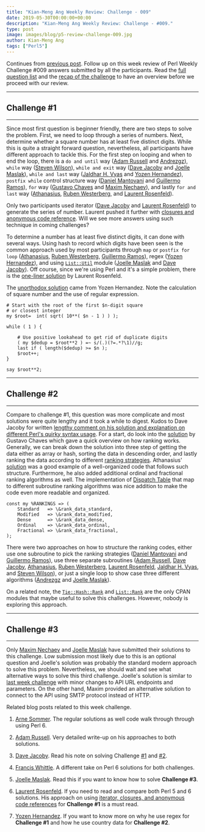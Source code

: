 ```yaml
---
title: "Kian-Meng Ang Weekly Review: Challenge - 009"
date: 2019-05-30T00:00:00+00:00
description: "Kian-Meng Ang Weekly Review: Challenge - #009."
type: post
image: images/blog/p5-review-challenge-009.jpg
author: Kian-Meng Ang
tags: ["Perl5"]
---
```


Continues from [previous post](/blog/review-challenge-008). Follow up on this week review of Perl Weekly Challenge #009 answers submitted by all the participants. Read the [full question list](/blog/perl-weekly-challenge-009) and the [recap of the challenge](/blog/recap-challenge-009/) to have an overview before we proceed with our review.

***

## Challenge #1

***
Since most first question is beginner friendly, there are two steps to solve the problem. First, we need to loop through a series of numbers. Next, determine whether a square number has at least five distinct digits. While this is quite a straight forward question, nevertheless, all participants have different approach to tackle this. For the first step on looping and when to end the loop, there is a `do and until` way ([Adam Russell](https://github.com/manwar/perlweeklychallenge-club/blob/master/challenge-009/adam-russell/perl5/ch-1.pl) and [Andrezgz](https://github.com/manwar/perlweeklychallenge-club/blob/master/challenge-009/andrezgz/perl5/ch-1.pl)), `while` way ([Steven Wilson](https://github.com/manwar/perlweeklychallenge-club/blob/master/challenge-009/steven-wilson/perl5/ch-1.pl)), `while and exit` way ([Dave Jacoby](https://github.com/manwar/perlweeklychallenge-club/blob/master/challenge-009/dave-jacoby/perl5/ch-1.pl) and [Joelle Maslak](https://github.com/manwar/perlweeklychallenge-club/blob/master/challenge-009/joelle-maslak/perl5/ch-1.pl)), `while and last` way ([Jaldhar H. Vyas](https://github.com/manwar/perlweeklychallenge-club/blob/master/challenge-009/jaldhar-h-vyas/perl5/ch-1.pl) and [Yozen Hernandez](https://github.com/manwar/perlweeklychallenge-club/blob/master/challenge-009/yozen-hernandez/perl5/ch-1.pl)), `postfix while` control structure way ([Daniel Mantovani](https://github.com/manwar/perlweeklychallenge-club/blob/master/challenge-009/daniel-mantovani/perl5/ch-1.pl) and [Guillermo Ramos](https://github.com/manwar/perlweeklychallenge-club/blob/master/challenge-009/guillermo-ramos/perl5/ch-1.pl)), `for` way ([Gustavo Chaves](https://github.com/manwar/perlweeklychallenge-club/blob/master/challenge-009/gustavo-chaves/perl5/ch-1.pl) and [Maxim Nechaev](https://github.com/manwar/perlweeklychallenge-club/blob/master/challenge-009/maxim-nechaev/perl5/ch-1.pl)), and lastly `for and last` way ([Athanasius](https://github.com/manwar/perlweeklychallenge-club/blob/master/challenge-009/athanasius/perl5/ch-1.pl), [Ruben Westerberg](https://github.com/manwar/perlweeklychallenge-club/blob/master/challenge-009/ruben-westerberg/perl5/ch-1.pl), and [Laurent Rosenfeld](https://github.com/manwar/perlweeklychallenge-club/blob/master/challenge-009/laurent-rosenfeld/perl5/ch-1.pl)).

Only two participants used iterator ([Dave Jacoby](https://github.com/manwar/perlweeklychallenge-club/blob/master/challenge-009/dave-jacoby/perl5/ch-1.pl) and [Laurent Rosenfeld](http://blogs.perl.org/users/laurent_r/2019/05/perl-weekly-challenge-9-square-numbers-and-functional-programming-in-perl.html)) to generate the series of number. Laurent pushed it further with [closures and anonymous code reference](http://blogs.perl.org/users/laurent_r/2019/05/perl-weekly-challenge-9-square-numbers-and-functional-programming-in-perl.html). Will we see more answers using such technique in coming challenges?

To determine a number has at least five distinct digits, it can done with several ways. Using hash to record which digits have been seen is the common approach used by most participants through `map` or `postfix for loop` ([Athanasius](https://github.com/manwar/perlweeklychallenge-club/blob/master/challenge-009/athanasius/perl5/ch-1.pl), [Ruben Westerberg](https://github.com/manwar/perlweeklychallenge-club/blob/master/challenge-009/ruben-westerberg/perl5/ch-1.pl), [Guillermo Ramos](https://github.com/manwar/perlweeklychallenge-club/blob/master/challenge-009/guillermo-ramos/perl5/ch-1.pl)), regex ([Yozen Hernandez](https://github.com/manwar/perlweeklychallenge-club/blob/master/challenge-009/yozen-hernandez/perl5/ch-1.pl)), and using [`List::Util`](https://perldoc.perl.org/List/Util.html) module ([Joelle Maslak](https://github.com/manwar/perlweeklychallenge-club/blob/master/challenge-009/joelle-maslak/perl5/ch-1.pl) and [Dave Jacoby](https://github.com/manwar/perlweeklychallenge-club/blob/master/challenge-009/dave-jacoby/perl5/ch-1.pl)). Off course, since we're using Perl and it's a simple problem, there is the [one-liner solution](https://github.com/manwar/perlweeklychallenge-club/blob/master/challenge-009/laurent-rosenfeld/perl5/ch-1a.sh) by Laurent Rosenfeld.

The [unorthodox solution](https://github.com/manwar/perlweeklychallenge-club/blob/master/challenge-009/yozen-hernandez/perl5/ch-1.pl) came from Yozen Hernandez. Note the calculation of square number and the use of regular expression.

    # Start with the root of the first $n-digit square
    # or closest integer
    my $root=  int( sqrt( 10**( $n - 1 ) ) );

    while ( 1 ) {

        # Use positive lookahead to get rid of duplicate digits
        ( my $dedup = $root**2 ) =~ s/(.)(?=.*?\1)//g;
        last if ( length($dedup) >= $n );
        $root++;
    }

    say $root**2;


***

## Challenge #2

***
Compare to challenge #1, this question was more complicate and most solutions were quite lengthy and it took a while to digest. Kudos to Dave Jacoby for written [lengthy comment on his solution and explanation on different Perl's quirky syntax usage](https://github.com/manwar/perlweeklychallenge-club/blob/master/challenge-009/dave-jacoby/perl5/ch-2.pl). For a start, do look into the [solution](https://github.com/manwar/perlweeklychallenge-club/blob/master/challenge-009/gustavo-chaves/perl5/ch-2.pl) by Gustavo Chaves which gave a quick overview on how ranking works. Generally, we can break down the solution into three step of getting the data either as array or hash, sorting the data in descending order, and lastly ranking the data according to different [ranking strategies](https://en.wikipedia.org/wiki/Ranking). Athanasius' [solution](https://github.com/manwar/perlweeklychallenge-club/blob/master/challenge-009/athanasius/perl5/ch-2.pl) was a good example of a well-organized code that follows such structure. Furthermore, he also added additional ordinal and fractional ranking algorithms as well. The implementation of [Dispatch Table](https://en.wikipedia.org/wiki/Dispatch_table) that map to different subroutine ranking algorithms was nice addition to make the code even more readable and organized.

    const my %RANKINGS => (
        Standard   => \&rank_data_standard,
        Modified   => \&rank_data_modified,
        Dense      => \&rank_data_dense,
        Ordinal    => \&rank_data_ordinal,
        Fractional => \&rank_data_fractional,
    );

There were two approaches on how to structure the ranking codes, either use one subroutine to pick the ranking strategies ([Daniel Mantovani](https://github.com/manwar/perlweeklychallenge-club/blob/master/challenge-009/daniel-mantovani/perl5/ch-2.pl) and [Guillermo Ramos](https://github.com/manwar/perlweeklychallenge-club/blob/master/challenge-009/guillermo-ramos/perl5/ch-2.pl)), use three separate subroutines ([Adam Russell](https://github.com/manwar/perlweeklychallenge-club/blob/master/challenge-009/adam-russell/perl5/ch-2.pl), [Dave Jacoby](https://github.com/manwar/perlweeklychallenge-club/blob/master/challenge-009/dave-jacoby/perl5/ch-2.pl), [Athanasius](https://github.com/manwar/perlweeklychallenge-club/blob/master/challenge-009/athanasius/perl5/ch-2.pl), [Ruben Westerberg](https://github.com/manwar/perlweeklychallenge-club/blob/master/challenge-009/ruben-westerberg/perl5/ch-2.pl), [Laurent Rosenfeld](https://github.com/manwar/perlweeklychallenge-club/blob/master/challenge-009/laurent-rosenfeld/perl5/ch-2.pl), [Jaldhar H. Vyas](https://github.com/manwar/perlweeklychallenge-club/blob/master/challenge-009/jaldhar-h-vyas/perl5/ch-2.pl), and [Steven Wilson](https://github.com/manwar/perlweeklychallenge-club/blob/master/challenge-009/steven-wilson/perl5/ch-2.pl)), or just a single loop to show case three different algorithms ([Andrezgz](https://github.com/manwar/perlweeklychallenge-club/blob/master/challenge-009/andrezgz/perl5/ch-2.pl) and [Joelle Maslak](https://github.com/manwar/perlweeklychallenge-club/blob/master/challenge-009/joelle-maslak/perl5/ch-2.pl)).

On a related note, the [`Tie::Hash::Rank`](https://metacpan.org/pod/Tie::Hash::Rank) and [`List::Rank`](https://metacpan.org/pod/List::Rank) are the only CPAN modules that maybe useful to solve this challenges. However, nobody is exploring this approach.

***

## Challenge #3

***

Only [Maxim Nechaev](https://github.com/manwar/perlweeklychallenge-club/blob/master/challenge-009/maxim-nechaev/perl5/ch-3.pl) and [Joelle Maslak](https://github.com/manwar/perlweeklychallenge-club/blob/master/challenge-009/joelle-maslak/perl5/ch-3.pl) have submitted their solutions to this challenge. Low submission most likely due to this is an optional question and Joelle's solution was probably the standard modern approach to solve this problem. Nevertheless, we should wait and see what alternative ways to solve this third challenge. Joelle's solution is similar to [last week challenge](https://perlweeklychallenge.org/blog/review-challenge-008/) with minor changes to API URL endpoints and parameters. On the other hand, Maxim provided an alternative solution to connect to the API using SMTP protocol instead of HTTP.

Related blog posts related to this week challenge.

1. [Arne Sommer](https://perl6.eu/squared-ranking.html). The regular solutions as well code walk through through using Perl 6.

2. [Adam Russell](https://adamcrussell.livejournal.com/3377.html). Very detailed write-up on his approaches to both solutions.

3. [Dave Jacoby](https://jacoby.github.io//2019/05/21/ranking-in-perl.html). Read his note on solving Challenge [#1](https://jacoby.github.io//2019/05/21/finding-first-square-with-five-distinct-digits-plus.html) and [#2](https://jacoby.github.io//2019/05/21/ranking-in-perl.html).

4. [Francis Whittle](https://rage.powered.ninja/2019/05/26/unique-square-and-rank.html). A different take on Perl 6 solutions for both challenges.

5. [Joelle Maslak](https://digitalbarbedwire.com/2019/05/23/solving-the-sparkpost-challenge/). Read this if you want to know how to solve **Challenge #3**.

6. [Laurent Rosenfeld](http://blogs.perl.org/users/laurent_r/2019/05/perl-weekly-challenge-9-squares-and-rankings.html). If you need to read and compare both Perl 5 and 6 solutions. His approach on using [iterator, closures, and anonymous code references](http://blogs.perl.org/users/laurent_r/2019/05/perl-weekly-challenge-9-square-numbers-and-functional-programming-in-perl.html) for **Challenge #1** is a must read.

7. [Yozen Hernandez](https://yzhernand.github.io/posts/perl-weekly-challenge-9/). If you want to know more on why he use regex for **Challenge #1** and how he use country data for **Challenge #2**.

